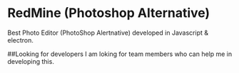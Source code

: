 # RedMine (Photoshop Alternative)
Best Photo Editor (PhotoShop Alertnative) developed in Javascript &amp; electron.

##Looking for developers
 I am loking for team members who can help me in developing this.

